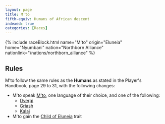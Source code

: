 ```yaml
---
layout: page
title: M'to
fifth-equiv: Humans of African descent
indexed: true
categories: [Races]
---
```


{% include raceBlock.html name="M'to" origin="Eluneia" home="Nyumbani" nation="Northborn Alliance" nationlink="/nations/northborn_alliance" %}

## Rules

M'to follow the same rules as the **Humans** as stated in the Player's Handbook, page 29 to 31, with the following changes:

- M'to speak [M'to](/general/languages), one language of their choice, and one of the following:
  - [Dvergi](/general/languages)
  - [Griash](/general/languages)
  - [Kalai](/general/languages)
- M'to gain the [Child of Eluneia](/rules/child_of_eluneia) trait
